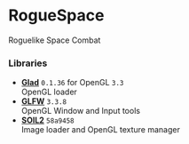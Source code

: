 # RogueSpace
Roguelike Space Combat

### Libraries
* **[Glad](https://glad.dav1d.de/)** `0.1.36` for OpenGL `3.3`<br>
OpenGL loader
* **[GLFW](https://www.glfw.org/)** `3.3.8`<br>
OpenGL Window and Input tools
* **[SOIL2](https://github.com/SpartanJ/SOIL2)** `58a9458`<br>
Image loader and OpenGL texture manager